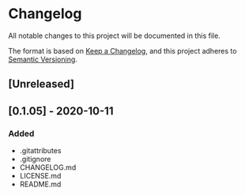 # Changelog
All notable changes to this project will be documented in this file.

The format is based on [Keep a Changelog](https://keepachangelog.com/en/1.0.0/),
and this project adheres to [Semantic Versioning](https://semver.org/spec/v2.0.0.html).

## [Unreleased]

## [0.1.05] - 2020-10-11
### Added
- .gitattributes
- .gitignore
- CHANGELOG.md
- LICENSE.md
- README.md
